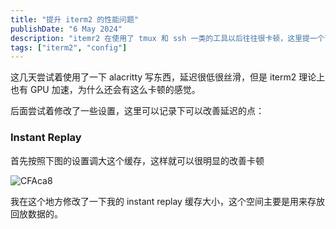 ```yaml
---
title: "提升 iterm2 的性能问题"
publishDate: "6 May 2024"
description: "itemr2 在使用了 tmux 和 ssh 一类的工具以后往往很卡顿，这里提一个可以优化的点来改善使用体验"
tags: ["iterm2", "config"]
---
```


这几天尝试着使用了一下 alacritty 写东西，延迟很低很丝滑，但是 iterm2 理论上也有 GPU 加速，为什么还会有这么卡顿的感觉。

后面尝试着修改了一些设置，这里可以记录下可以改善延迟的点：

### Instant Replay

首先按照下图的设置调大这个缓存，这样就可以很明显的改善卡顿

![CFAca8](https://picture-1303128679.cos.ap-shanghai.myqcloud.com/uPic/CFAca8.png)

我在这个地方修改了一下我的 instant replay 缓存大小，这个空间主要是用来存放回放数据的。
